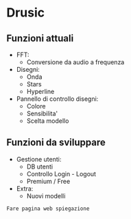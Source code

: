 Drusic
=======

Funzioni attuali
-----------------

- FFT:
  - Conversione da audio a frequenza
- Disegni:
  - Onda
  - Stars
  - Hyperline
- Pannello di controllo disegni:
  - Colore
  - Sensibilita'
  - Scelta modello

Funzioni da sviluppare
-----------------------

- Gestione utenti:
  - DB utenti
  - Controllo Login - Logout
  - Premium / Free
- Extra:
  - Nuovi modelli

`Fare pagina web spiegazione`
